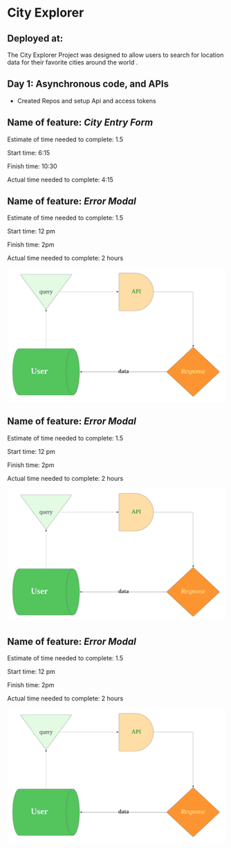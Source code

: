 # City Explorer

## Deployed at:

The City Explorer Project was designed to allow users to search for location data for their favorite cities around the world                     .

## Day 1: Asynchronous code, and APIs

- Created Repos and setup Api and access tokens

## Name of feature: *City Entry Form*

Estimate of time needed to complete: 1.5

Start time: 6:15

Finish time: 10:30

Actual time needed to complete: 4:15

## Name of feature: *Error Modal*

Estimate of time needed to complete: 1.5

Start time: 12 pm

Finish time: 2pm

Actual time needed to complete: 2 hours

![this is the WWRC](src/image/Lab6UML.png)

## Name of feature: *Error Modal*

Estimate of time needed to complete: 1.5

Start time: 12 pm

Finish time: 2pm

Actual time needed to complete: 2 hours

![this is the WWRC](src/image/Lab6UML.png)

## Name of feature: *Error Modal*

Estimate of time needed to complete: 1.5

Start time: 12 pm

Finish time: 2pm

Actual time needed to complete: 2 hours

![this is the WWRC](src/image/Lab6UML.png)